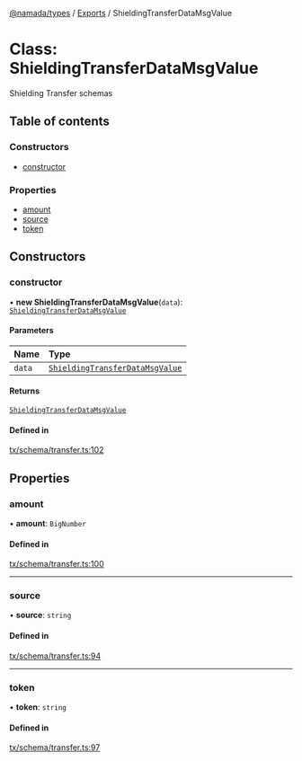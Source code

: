 [@namada/types](../README.md) / [Exports](../modules.md) / ShieldingTransferDataMsgValue

# Class: ShieldingTransferDataMsgValue

Shielding Transfer schemas

## Table of contents

### Constructors

- [constructor](ShieldingTransferDataMsgValue.md#constructor)

### Properties

- [amount](ShieldingTransferDataMsgValue.md#amount)
- [source](ShieldingTransferDataMsgValue.md#source)
- [token](ShieldingTransferDataMsgValue.md#token)

## Constructors

### constructor

• **new ShieldingTransferDataMsgValue**(`data`): [`ShieldingTransferDataMsgValue`](ShieldingTransferDataMsgValue.md)

#### Parameters

| Name | Type |
| :------ | :------ |
| `data` | [`ShieldingTransferDataMsgValue`](ShieldingTransferDataMsgValue.md) |

#### Returns

[`ShieldingTransferDataMsgValue`](ShieldingTransferDataMsgValue.md)

#### Defined in

[tx/schema/transfer.ts:102](https://github.com/anoma/namada-interface/blob/04cc0e2c5bbf957adca124841118cb1e5cb7bcab/packages/types/src/tx/schema/transfer.ts#L102)

## Properties

### amount

• **amount**: `BigNumber`

#### Defined in

[tx/schema/transfer.ts:100](https://github.com/anoma/namada-interface/blob/04cc0e2c5bbf957adca124841118cb1e5cb7bcab/packages/types/src/tx/schema/transfer.ts#L100)

___

### source

• **source**: `string`

#### Defined in

[tx/schema/transfer.ts:94](https://github.com/anoma/namada-interface/blob/04cc0e2c5bbf957adca124841118cb1e5cb7bcab/packages/types/src/tx/schema/transfer.ts#L94)

___

### token

• **token**: `string`

#### Defined in

[tx/schema/transfer.ts:97](https://github.com/anoma/namada-interface/blob/04cc0e2c5bbf957adca124841118cb1e5cb7bcab/packages/types/src/tx/schema/transfer.ts#L97)
